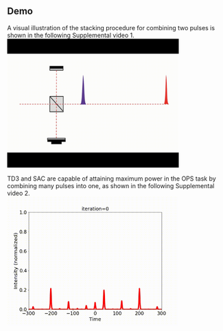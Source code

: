 ## Demo

A visual illustration of the stacking procedure for combining two pulses is shown in the following Supplemental video 1.
<img src="Video1.gif" width="400" height="300" alt="System Configuration of Stacking TwoPulses With Time Delay Controller."/> 


TD3 and SAC are capable of attaining maximum power in the OPS task by combining many pulses into one, as shown in the following Supplemental video 2.   
<img src="Video2.gif" width="400" height="300" alt="Experiments of Controlling 5 Sta ge OPS (combining 128 pulses)."/>  

